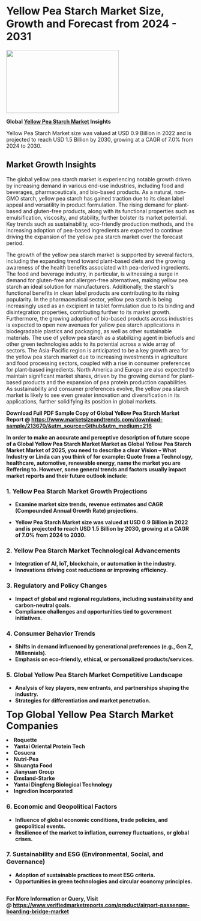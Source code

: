 <H1>Yellow Pea Starch Market Size, Growth and Forecast from 2024 - 2031</H1><img class="aligncenter size-medium wp-image-584254" src="https://thirdeyenews.in/wp-content/uploads/2024/09/Global-Market-Research-300x168.jpeg" alt="" width="300" height="168" /><p><strong>Global&nbsp;<a href="https://www.marketsizeandtrends.com/download-sample/213670/&amp;utm_source=Github&utm_medium=216">Yellow Pea Starch Market</a> Insights</strong></p><p>Yellow Pea Starch Market size was valued at USD 0.9 Billion in 2022 and is projected to reach USD 1.5 Billion by 2030, growing at a CAGR of 7.0% from 2024 to 2030.</p><p><h2>Market Growth Insights</h2> <p>The global yellow pea starch market is experiencing notable growth driven by increasing demand in various end-use industries, including food and beverages, pharmaceuticals, and bio-based products. As a natural, non-GMO starch, yellow pea starch has gained traction due to its clean label appeal and versatility in product formulation. The rising demand for plant-based and gluten-free products, along with its functional properties such as emulsification, viscosity, and stability, further bolster its market potential. Key trends such as sustainability, eco-friendly production methods, and the increasing adoption of pea-based ingredients are expected to continue driving the expansion of the yellow pea starch market over the forecast period.</p> <p><strong></strong></p> <p>The growth of the yellow pea starch market is supported by several factors, including the expanding trend toward plant-based diets and the growing awareness of the health benefits associated with pea-derived ingredients. The food and beverage industry, in particular, is witnessing a surge in demand for gluten-free and allergen-free alternatives, making yellow pea starch an ideal solution for manufacturers. Additionally, the starch's functional benefits in clean label products are contributing to its rising popularity. In the pharmaceutical sector, yellow pea starch is being increasingly used as an excipient in tablet formulation due to its binding and disintegration properties, contributing further to its market growth. Furthermore, the growing adoption of bio-based products across industries is expected to open new avenues for yellow pea starch applications in biodegradable plastics and packaging, as well as other sustainable materials. The use of yellow pea starch as a stabilizing agent in biofuels and other green technologies adds to its potential across a wide array of sectors. The Asia-Pacific region is anticipated to be a key growth area for the yellow pea starch market due to increasing investments in agriculture and food processing sectors, coupled with a rise in consumer preferences for plant-based ingredients. North America and Europe are also expected to maintain significant market shares, driven by the growing demand for plant-based products and the expansion of pea protein production capabilities. As sustainability and consumer preferences evolve, the yellow pea starch market is likely to see even greater innovation and diversification in its applications, further solidifying its position in global markets.</p> <p><strong></p><p><span class=""><strong>Download Full PDF Sample Copy of Global Yellow Pea Starch Market Report</strong> @ <a href="https://www.marketsizeandtrends.com/download-sample/213670/&amp;utm_source=Github&utm_medium=216" target="_blank">https://www.marketsizeandtrends.com/download-sample/213670/&amp;utm_source=Github&utm_medium=216</a></span></p><p>In order to make an accurate and perceptive description of future scope of a Global&nbsp;Yellow Pea Starch Market Market as Global&nbsp;Yellow Pea Starch Market Market of 2025, you need to describe a clear Vision &ndash; What Industry or Linda can you think of for example: Quote from a Technology, healthcare, automotive, renewable energy, name the market you are Reffering to. However, some general trends and factors usually impact market reports and their future outlook include:</p><h3>1.&nbsp;<strong>Yellow Pea Starch Market Growth Projections</strong></h3><ul><li>Examine market size trends, revenue estimates and CAGR (Compounded Annual Growth Rate) projections.</li><li><p>Yellow Pea Starch Market size was valued at USD 0.9 Billion in 2022 and is projected to reach USD 1.5 Billion by 2030, growing at a CAGR of 7.0% from 2024 to 2030.</p></li></ul><h3>2.&nbsp;<strong>Yellow Pea Starch Market Technological Advancements</strong></h3><ul><li>Integration of AI, IoT, blockchain, or automation in the industry.</li><li>Innovations driving cost reductions or improving efficiency.</li></ul><h3>3.&nbsp;<strong>Regulatory and Policy Changes</strong></h3><ul><li>Impact of global and regional regulations, including sustainability and carbon-neutral goals.</li><li>Compliance challenges and opportunities tied to government initiatives.</li></ul><h3>4.&nbsp;<strong>Consumer Behavior Trends</strong></h3><ul><li>Shifts in demand influenced by generational preferences (e.g., Gen Z, Millennials).</li><li>Emphasis on eco-friendly, ethical, or personalized products/services.</li></ul><h3>5.&nbsp;<strong>Global Yellow Pea Starch Market Competitive Landscape</strong></h3><ul><li>Analysis of key players, new entrants, and partnerships shaping the industry.</li><li>Strategies for differentiation and market penetration.</li></ul><p data-pm-slice="1 1 []"><span style="color: inherit; font-family: inherit; font-size: 25px;">Top Global Yellow Pea Starch Market Companies</span></p><div class="" data-test-id=""><p><li>Roquette</li><li> Yantai Oriental Protein Tech</li><li> Cosucra</li><li> Nutri-Pea</li><li> Shuangta Food</li><li> Jianyuan Group</li><li> Emsland-Starke</li><li> Yantai Dingfeng Biological Technology</li><li> Ingredion Incorporated</li></p></div><h3>6.&nbsp;<strong>Economic and Geopolitical Factors</strong></h3><ul><li>Influence of global economic conditions, trade policies, and geopolitical events.</li><li>Resilience of the market to inflation, currency fluctuations, or global crises.</li></ul><h3>7.&nbsp;<strong>Sustainability and ESG (Environmental, Social, and Governance)</strong></h3><ul><li>Adoption of sustainable practices to meet ESG criteria.</li><li>Opportunities in green technologies and circular economy principles.</li></ul><h2><strong style="font-size: 14px;">For More Information or Query, Visit @&nbsp;</strong><a style="background-color: #ffffff; font-size: 14px;" href="https://www.marketsizeandtrends.com/report/yellow-pea-starch-market/" target="_blank">https://www.verifiedmarketreports.com/product/airport-passenger-boarding-bridge-market</a></h2>
